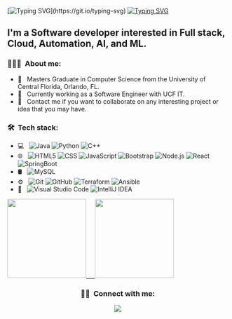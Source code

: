 [![Typing SVG](https://readme-typing-svg.demolab.com/?lines=Hi+there!+Welcome+to+my+repository;)](https://git.io/typing-svg)
[![Typing SVG](https://readme-typing-svg.demolab.com/?lines=My+name+is+Tanmay+Arora)](https://git.io/typing-svg)
<h2 align="left"> I'm a Software developer interested in Full stack, Cloud, Automation, AI, and ML. </h2>

<h3>👨🏻‍💻 &nbsp;About me:</h3>

<!-- - 🤔 &nbsp; Exploring new technologies and developing software solutions. -->
<!-- - 🌱 &nbsp; Passionate about.-->
- 💼 &nbsp; Masters Graduate in Computer Science from the University of Central Florida, Orlando, FL.
- 🏢 &nbsp; Currently working as a Software Engineer with UCF IT. 
- 💫 &nbsp; Contact me if you want to collaborate on any interesting project or idea that you may have.


<h3> 🛠 &nbsp;Tech stack:</h3>

- 💻 &nbsp;
  ![Java](https://img.shields.io/badge/-Java-333333?style=flat&logo=Java&logoColor=007396)
  ![Python](https://img.shields.io/badge/-Python-333333?style=flat&logo=python)
  ![C++](https://img.shields.io/badge/-C++-333333?style=flat&logo=C%2B%2B&logoColor=00599C)
- 🌐 &nbsp;
  ![HTML5](https://img.shields.io/badge/-HTML5-333333?style=flat&logo=HTML5)
  ![CSS](https://img.shields.io/badge/-CSS-333333?style=flat&logo=CSS3&logoColor=1572B6)
  ![JavaScript](https://img.shields.io/badge/-JavaScript-333333?style=flat&logo=javascript)
  ![Bootstrap](https://img.shields.io/badge/-Bootstrap-333333?style=flat&logo=bootstrap&logoColor=563D7C)
  ![Node.js](https://img.shields.io/badge/-Node.js-333333?style=flat&logo=node.js)
  ![React](https://img.shields.io/badge/-React-333333?style=flat&logo=react)
  ![SpringBoot](https://img.shields.io/badge/-springboot-333333?style=flat&logo=Spring-Boot)
- 🛢 &nbsp;
  ![MySQL](https://img.shields.io/badge/-MySQL-333333?style=flat&logo=mysql)
   <!--![MongoDB](https://img.shields.io/badge/-MongoDB-333333?style=flat&logo=mongodb)-->
- ⚙️ &nbsp;
  ![Git](https://img.shields.io/badge/-Git-333333?style=flat&logo=git)
  ![GitHub](https://img.shields.io/badge/-GitHub-333333?style=flat&logo=github)
  ![Terraform](https://img.shields.io/badge/terraform-333333?style=flat&logo=terraform)
  ![Ansible](https://img.shields.io/badge/ansible-333333?style=flat&logo=ansible)
- 🔧 &nbsp;
  ![Visual Studio Code](https://img.shields.io/badge/-Visual%20Studio%20Code-333333?style=flat&logo=visual-studio-code&logoColor=007ACC)
  ![IntelliJ IDEA](https://img.shields.io/badge/-IntelliJ%20IDEA-000000?style=flat&logo=IntelliJ-IDEA&logoColor=white&link=https://www.jetbrains.com/idea/)

<!--GitHub stats theme credit: Anurag Hazra - "https://github.com/anuraghazra/github-readme-stats"-->
<a href="https://github.com/TANMAY-AR0RA/">
  <img height="180em" src="https://github-readme-stats.vercel.app/api?username=TANMAY-AR0RA&hide=stars,prs&theme=ambient_gradient&show_icons=true"/>
  &nbsp; &nbsp;
  <img height="180em"  src="https://github-readme-stats.vercel.app/api/top-langs/?username=TANMAY-AR0RA&theme=ambient_gradient"/>
</a>

<h3 align="center"> 🤝🏻 &nbsp;Connect with me: </h3>
<!--<h3 align="center"> 📫 Email:&nbsp;  </h3>-->

<div align ="center"><a href="https://www.linkedin.com/in/tanmay--arora/"><img src="https://img.shields.io/badge/linkedin-%230077B5.svg?&style=for-the-badge&logo=linkedin&logoColor=white"/></a></div>

